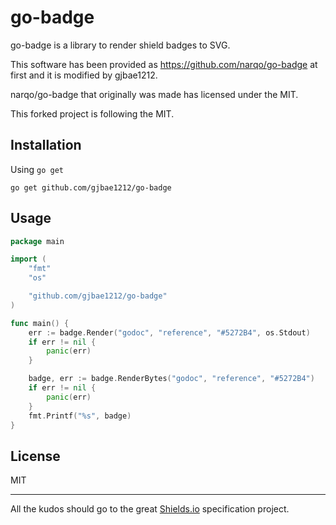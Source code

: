 # go-badge 

go-badge is a library to render shield badges to SVG.

This software has been provided as https://github.com/narqo/go-badge at first and it is modified by gjbae1212.

narqo/go-badge that originally was made has licensed under the MIT.

This forked project is following the MIT.  


## Installation
Using `go get`

```
go get github.com/gjbae1212/go-badge
```

## Usage

```go
package main

import (
	"fmt"
	"os"

	"github.com/gjbae1212/go-badge"
)

func main() {
	err := badge.Render("godoc", "reference", "#5272B4", os.Stdout)
	if err != nil {
		panic(err)
	}

	badge, err := badge.RenderBytes("godoc", "reference", "#5272B4")
	if err != nil {
		panic(err)
	}
	fmt.Printf("%s", badge)
}

```

## License

MIT

---

All the kudos should go to the great [Shields.io](https://github.com/badges/shields) specification project.